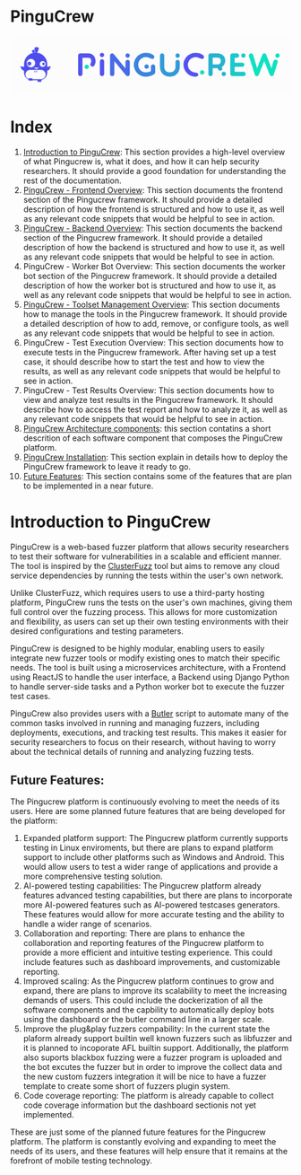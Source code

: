 # PinguCrew

![Logo](pingucrew_logo.png)

# Index

1. [Introduction to PinguCrew](#Introduction-to-PinguCrew): This section provides a high-level overview of what Pingucrew is, what it does, and how it can help security researchers. It should provide a good foundation for understanding the rest of the documentation.
2. [PinguCrew - Frontend Overview](src/frontend/README.md): This section documents the frontend section of the Pingucrew framework. It should provide a detailed description of how the frontend is structured and how to use it, as well as any relevant code snippets that would be helpful to see in action.
3. [PinguCrew - Backend Overview](src/backend/README.md): This section documents the backend section of the Pingucrew framework. It should provide a detailed description of how the backend is structured and how to use it, as well as any relevant code snippets that would be helpful to see in action.
4. PinguCrew - Worker Bot Overview: This section documents the worker bot section of the Pingucrew framework. It should provide a detailed description of how the worker bot is structured and how to use it, as well as any relevant code snippets that would be helpful to see in action.
5. [PinguCrew - Toolset Management Overview](docs/butler.md): This section documents how to manage the tools in the Pingucrew framework. It should provide a detailed description of how to add, remove, or configure tools, as well as any relevant code snippets that would be helpful to see in action.
6. PinguCrew - Test Execution Overview: This section documents how to execute tests in the Pingucrew framework. After having set up a test case, it should describe how to start the test and how to view the results, as well as any relevant code snippets that would be helpful to see in action.
7. PinguCrew - Test Results Overview: This section documents how to view and analyze test results in the Pingucrew framework. It should describe how to access the test report and how to analyze it, as well as any relevant code snippets that would be helpful to see in action.
8. [PinguCrew Architecture components](docs/components.md): this section contatins a short descrition of each software component that composes the PinguCrew platform.
9. [PinguCrew Installation](docs/deployment_instructions.md): This section explain in details how to deploy the PinguCrew framework to leave it ready to go.
10. [Future Features](#future-features): This section contains some of the features that are plan to be implemented in a near future.

# Introduction to PinguCrew

PinguCrew is a web-based fuzzer platform that allows security researchers to test their software for vulnerabilities in a scalable and efficient manner. The tool is inspired by the [ClusterFuzz](https://google.github.io/clusterfuzz/) tool but aims to remove any cloud service dependencies by running the tests within the user's own network.

Unlike ClusterFuzz, which requires users to use a third-party hosting platform, PinguCrew runs the tests on the user's own machines, giving them full control over the fuzzing process. This allows for more customization and flexibility, as users can set up their own testing environments with their desired configurations and testing parameters.

PinguCrew is designed to be highly modular, enabling users to easily integrate new fuzzer tools or modify existing ones to match their specific needs. The tool is built using a microservices architecture, with a Frontend using ReactJS to handle the user interface, a Backend using Django Python to handle server-side tasks and a Python worker bot to execute the fuzzer test cases.

PinguCrew also provides users with a [Butler](docs/butler.md) script to automate many of the common tasks involved in running and managing fuzzers, including deployments, executions, and tracking test results. This makes it easier for security researchers to focus on their research, without having to worry about the technical details of running and analyzing fuzzing tests.

## Future Features:

The Pingucrew platform is continuously evolving to meet the needs of its users. Here are some planned future features that are being developed for the platform:

1. Expanded platform support: The Pingucrew platform currently supports testing in Linux enviroments, but there are plans to expand platform support to include other platforms such as Windows and Android. This would allow users to test a wider range of applications and provide a more comprehensive testing solution.
2. AI-powered testing capabilities: The Pingucrew platform already features advanced testing capabilities, but there are plans to incorporate more AI-powered features such as AI-powered testcases generators. These features would allow for more accurate testing and the ability to handle a wider range of scenarios.
3. Collaboration and reporting: There are plans to enhance the collaboration and reporting features of the Pingucrew platform to provide a more efficient and intuitive testing experience. This could include features such as dashboard improvements, and customizable reporting.
4. Improved scaling: As the Pingucrew platform continues to grow and expand, there are plans to improve its scalability to meet the increasing demands of users. This could include the dockerization of all the software components and the capbility to automatically deploy bots using the dashboard or the butler command line in a larger scale.
5. Improve the plug&play fuzzers compability: In the current state the plaform already support builtin well known fuzzers such as libfuzzer and it is planned to incoporate AFL builtin support. Additionally, the platform also suports blackbox fuzzing were a fuzzer program is uploaded and the bot excutes the fuzzer but in order to improve the collect data and the new custom fuzzers integration it will be nice to have a fuzzer template to create some short of fuzzers plugin system.
6. Code coverage reporting: The platform is already capable to collect code coverage information but the dashboard sectionis not yet implemented.

These are just some of the planned future features for the Pingucrew platform. The platform is constantly evolving and expanding to meet the needs of its users, and these features will help ensure that it remains at the forefront of mobile testing technology.
